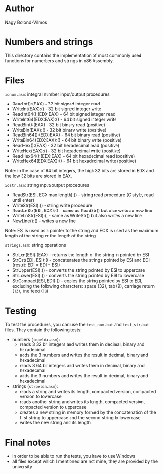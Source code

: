 # Author
Nagy Botond-Vilmos

# Numbers and strings
This directory contains the implementation of most commonly used functions for numerbers and strings in x86 Assembly.

# Files
`ionum.asm`: integral number input/output procedures
- ReadInt():(EAX)         - 32 bit signed integer read
- WriteInt(EAX):()        - 32 bit signed integer write
- ReadInt64():(EDX:EAX)   - 64 bit signed integer read
- WriteInt64(EDX:EAX):()  - 64 bit signed integer write
- ReadBin():(EAX)         - 32 bit binary read (positive)
- WriteBin(EAX):()        - 32 bit binary write (positive)
- ReadBin64():(EDX:EAX)   - 64 bit binary read (positive)
- WriteBin64(EDX:EAX):()  - 64 bit binary write (positive)
- ReadHex():(EAX)         - 32 bit hexadecimal read (positive)
- WriteHex(EAX):()        - 32 bit hexadecimal write (positive)
- ReadHex64():(EDX:EAX)   - 64 bit hexadecimal read (positive)
- WriteHex64(EDX:EAX):()  - 64 bit hexadecimal write (positive)

Note: in the case of 64 bit integers, the high 32 bits are stored in EDX and the low 32 bits are stored in EAX.
    
`iostr.asm`: string input/output procedures
- ReadStr(ESI, ECX max length):()     - string read procedure (C style, read until enter)
- WriteStr(ESI):()                    - string write procedure
- ReadLnStr(ESI, ECX):()              - same as ReadStr() but also writes a new line
- WriteLnStr(ESI):()                  - same as WriteStr() but also writes a new line
- NewLine():()                        - writes a new line

Note: ESI is used as a pointer to the string and ECX is used as the maximum length of the string or the length of the string.
    
`strings.asm`: string operations
- StrLen(ESI):(EAX)           - returns the length of the string in pointed by ESI
- StrCat(EDI, ESI):()         - concatenates the strings pointed by ESI and EDI (result: EDI = EDI + ESI)
- StrUpper(ESI):()            - converts the string pointed by ESI to uppercase
- StrLower(ESI):()            - converts the string pointed by ESI to lowercase
- StrCompact(ESI, EDI):()     - copies the string pointed by ESI to EDI, excluding the following characters:
                                space (32), tab (9), carriage return (13), line feed (10)

# Testing
To test the procedures, you can use the `test_num.bat` and `test_str.bat` files.
They contain the following tests:
- numbers (`iopelda.asm`):
    - reads 3 32 bit integers and writes them in decimal, binary and hexadecimal
    - adds the 3 numbers and writes the result in decimal, binary and hexadecimal
    - reads 3 64 bit integers and writes them in decimal, binary and hexadecimal
    - adds the 3 numbers and writes the result in decimal, binary and hexadecimal
- strings (`strpelda.asm`):
    - reads a string and writes its length, compacted version, compacted version to lowercase
    - reads another string and writes its length, compacted version, compacted version to uppercase
    - creates a new string in memory formed by the concatenation of the first string to uppercase and the second string to lowercase
    - writes the new string and its length

# Final notes
- in order to be able to run the tests, you have to use Windows
- all files except which I mentioned are not mine, they are provided by the university